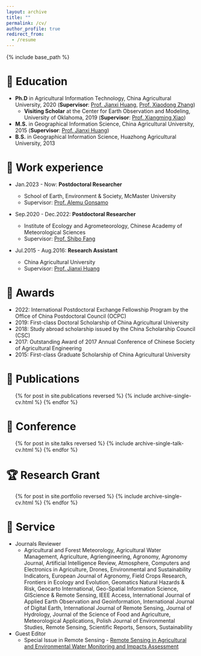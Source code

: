 ```yaml
---
layout: archive
title: ""
permalink: /cv/
author_profile: true
redirect_from:
  - /resume
---
```


{% include base_path %}

📖 Education
======
* **Ph.D** in Agricultural Information Technology, China Agricultural University, 2020 (**Supervisor**: [Prof. Jianxi Huang](http://clst.cau.edu.cn/art/2018/8/7/art_31196_580539.html), [Prof. Xiaodong Zhang](http://clst.cau.edu.cn/art/2018/8/8/art_31196_580627.html))
  * **Visiting Scholar** at the Center for Earth Observation and Modeling, University of Oklahoma, 2019 (**Supervisor**: [Prof. Xiangming Xiao](https://www.ou.edu/irees/about/people/staff-and-partners/xiangming-xiao))
* **M.S.** in Geographical Information Science, China Agricultural University, 2015 (**Supervisor**: [Prof. Jianxi Huang](http://clst.cau.edu.cn/art/2018/8/7/art_31196_580539.html))
* **B.S.** in Geographical Information Science, Huazhong Agricultural University, 2013

💼 Work experience
======
* Jan.2023 - Now: **Postdoctoral Researcher**
  * School of Earth, Environment & Society, McMaster University
  * Supervisor: [Prof. Alemu Gonsamo](https://remotesensing-mcmaster.org/)

* Sep.2020 - Dec.2022: **Postdoctoral Researcher**
  * Institute of Ecology and Agrometeorology, Chinese Academy of Meteorological Sciences
  * Supervisor: [Prof. Shibo Fang](https://people.ucas.ac.cn/~0039464?language=en)

* Jul.2015 - Aug.2016: **Research Assistant**
  * China Agricultural University
  * Supervisor: [Prof. Jianxi Huang](http://clst.cau.edu.cn/art/2018/8/7/art_31196_580539.html)
  
🏅 Awards
======
* 2022:    International Postdoctoral Exchange Fellowship Program by the Office of China Postdoctoral Council (OCPC)
* 2019:    First-class Doctoral Scholarship of China Agricultural University
* 2018:    Study abroad scholarship issued by the China Scholarship Council (CSC)
* 2017:    Outstanding Award of 2017 Annual Conference of Chinese Society of Agricultural Engineering
* 2015:    First-class Graduate Scholarship of China Agricultural University

📝 Publications
======
  <ul>{% for post in site.publications reversed %}
    {% include archive-single-cv.html %}
  {% endfor %}</ul>
  
📣 Conference
======
  <ul>{% for post in site.talks reversed %}
    {% include archive-single-talk-cv.html  %}
  {% endfor %}</ul>
  
🏆 Research Grant
======
  <ul>{% for post in site.portfolio reversed %}
    {% include archive-single-cv.html %}
  {% endfor %}</ul>
  
🧡 Service
======
* Journals Reviewer
  * Agricultural and Forest Meteorology, Agricultural Water Management, Agriculture, Agriengineering, Agronomy, Agronomy Journal, Artificial Intelligence Review, Atmosphere, Computers and Electronics in Agriculture, Drones, Environmental and Sustainability Indicators, European Journal of Agronomy, Field Crops Research, Frontiers in Ecology and Evolution, Geomatics Natural Hazards & Risk, Geocarto International, Geo-Spatial Information Science, GIScience & Remote Sensing, IEEE Access, International Journal of Applied Earth Observation and Geoinformation, International Journal of Digital Earth, International Journal of Remote Sensing, Journal of Hydrology, Journal of the Science of Food and Agriculture, Meteorological Applications, Polish Journal of Environmental Studies, Remote Sensing, Scientific Reports, Sensors, Sustainability
* Guest Editor
  * Special Issue in Remote Sensing - [Remote Sensing in Agricultural and Environmental Water Monitoring and Impacts Assessment](https://www.mdpi.com/journal/remotesensing/special_issues/27J39EY1PH)
